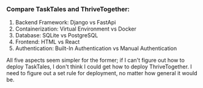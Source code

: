 ### Compare TaskTales and ThriveTogether:

1. Backend Framework: Django vs FastApi
2. Containerization: Virtual Environment vs Docker
3. Database: SQLite vs PostgreSQL
4. Frontend: HTML vs React
5. Authentication: Built-In Authentication vs Manual Authentication

All five aspects seem simpler for the former; if I can't figure out how to deploy TaskTales,
I don't think I could get how to deploy ThriveTogether. I need to figure out a set rule for deployment, no matter how general it would be.
